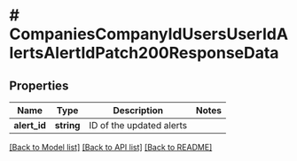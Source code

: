 # # CompaniesCompanyIdUsersUserIdAlertsAlertIdPatch200ResponseData

## Properties

Name | Type | Description | Notes
------------ | ------------- | ------------- | -------------
**alert_id** | **string** | ID of the updated alerts |

[[Back to Model list]](../../README.md#models) [[Back to API list]](../../README.md#endpoints) [[Back to README]](../../README.md)
